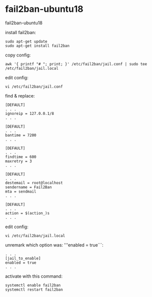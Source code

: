 # fail2ban-ubuntu18
fail2ban-ubuntu18

install fail2ban:
```
sudo apt-get update
sudo apt-get install fail2ban
```

copy config:
```
awk '{ printf "# "; print; }' /etc/fail2ban/jail.conf | sudo tee /etc/fail2ban/jail.local
```

edit config:
```
vi /etc/fail2ban/jail.conf
```

find & replace:
```
[DEFAULT]
. . .
ignoreip = 127.0.0.1/8
. . .

[DEFAULT]
. . .
bantime = 7200
. . .

[DEFAULT]
. . .
findtime = 600
maxretry = 3
. . .

[DEFAULT]
. . .
destemail = root@localhost
sendername = Fail2Ban
mta = sendmail
. . .

[DEFAULT]
. . .
action = $(action_)s
. . .
```

edit config:
```
vi /etc/fail2ban/jail.local
```

unremark which option was: '''enabled = true```:
```
. . .
[jail_to_enable]
enabled = true
. . .
```

activate with this command:
```
systemctl enable fail2ban
systemctl restart fail2ban
```
